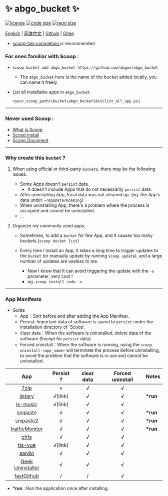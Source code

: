 # ✨ abgo_bucket ✨

[![license](https://img.shields.io/github/license/abgox/abgo_bucket)](https://github.com/abgox/abgo_bucket/blob/main/LICENSE)
[![code size](https://img.shields.io/github/languages/code-size/abgox/abgo_bucket.svg)](https://img.shields.io/github/languages/code-size/abgox/abgo_bucket.svg)
[![repo size](https://img.shields.io/github/repo-size/abgox/abgo_bucket.svg)](https://img.shields.io/github/repo-size/abgox/abgo_bucket.svg)

<p align="left">
<a href="README.md">English</a> |
<a href="README-CN.md">简体中文</a> |
<a href="https://github.com/abgox/abgo_bucket">Github</a> |
<a href="https://gitee.com/abgox/abgo_bucket">Gitee</a>
</p>

-   [scoop-tab-completion ](https://github.com/abgox/PS-completions/tree/main#how-to-use-themeg-scoop-tab-completion "scoop-tab-completion")is recommended

### For ones familiar with Scoop :

-   `scoop bucket add abgo_bucket https://github.com/abgox/abgo_bucket`
    -  The `abgo_bucket` here is the name of the bucket added locally, you can name it freely

-   List all installable apps in `abgo_bucket`

    ```powershell>
    <your_scoop_path>\bucket\abgo_bucket\bin\list_all_app.ps1
    ```

---

### Never used Scoop :

-   [What is Scoop](https://github.com/ScoopInstaller/Scoop)
-   [Scoop install](https://github.com/ScoopInstaller/Install)
-   [Scoop Document](https://github.com/ScoopInstaller/Scoop/wiki)

---

### Why create this `bucket` ?

1. When using official or third-party `buckets`, there may be the following issues.

    - Some Apps doesn't `persist` data.
        - It doesn't include Apps that do not necessarily `persist` data.
    - After uninstalling App, local data was not cleaned up. (eg. the App's data under `~/AppData/Roaming`)
    - When uninstalling App, there's a problem where the process is occupied and cannot be uninstalled.
    - ...

2. Organize my commonly used apps.

    - Sometimes, to add a `bucket` for few App, and it causes too many buckets.(`scoop bucket list`)

    - Every time I install an App, it takes a long time to trigger updates to the `bucket` (or manually update by running `scoop update`), and a large number of updates are useless to me.
        - Now I know that It can avoid triggering the update with the `-u` parameter, very cool !
        - eg. `scoop install sudo -u`

---

### App Manifests

-   Guide
    -   App：Sort before and after adding the App Manifest.
    -   Persist: Important data of software is saved to `persist` under the installation directory of 'Scoop'.
    -   clear data：When the software is uninstalled, delete data of the software (Except for `persist` data).
    -   Forced uninstall：When the software is running, using the `scoop uninstall <app_name>` will terminate the process before uninstalling, to avoid the problem that the software is in use and cannot be uninstalled.

|                               App                                | Persist ? | clear data | Forced uninstall | Notes     |
| :--------------------------------------------------------------: | :-------: | :--------: | :--------------: | --------- |
|                  [7zip](https://www.7-zip.org)                   |     ×     |     √      |        √         |           |
|                [listary](https://www.listary.com)                |  √(link)  |     √      |        √         | **\*run** |
|     [lx-music](https://github.com/lyswhut/lx-music-desktop)      |  √(link)  |     √      |        √         |           |
|               [snipaste](https://www.snipaste.com)               |     √     |     √      |        √         | **\*run** |
|              [snipaste2](https://www.snipaste.com)               |     √     |     √      |        √         | **\*run** |
| [trafficMonitor](https://github.com/zhongyang219/TrafficMonitor) |     √     |     √      |        √         | **\*run** |
|                  [chfs](http://iscute.cn/chfs)                   |     √     |     √      |        √         |           |
|           [tts-vue](https://github.com/LokerL/tts-vue)           |  √(link)  |     √      |        √         |           |
|                 [aardio](https://www.aardio.com)                 |     √     |     √      |        √         |           |
|         [Geek Uninstaller](https://geekuninstaller.com)          |     √     |     √      |        √         |           |
|      [fastGithub](https://github.com/dotnetcore/FastGithub)      |     /     |     /      |        √         |           |

-   **\*run** : Run the application once after installing.
